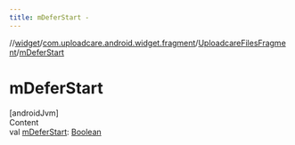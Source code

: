 ```yaml
---
title: mDeferStart -
---
```

//[widget](../../index.md)/[com.uploadcare.android.widget.fragment](../index.md)/[UploadcareFilesFragment](index.md)/[mDeferStart](m-defer-start.md)



# mDeferStart  
[androidJvm]  
Content  
val [mDeferStart](m-defer-start.md): [Boolean](https://kotlinlang.org/api/latest/jvm/stdlib/kotlin/-boolean/index.html)  



